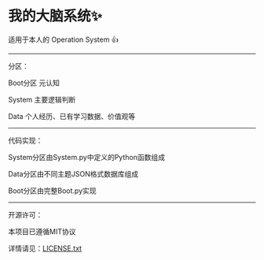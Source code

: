 # 我的大脑系统✨

适用于本人的 Operation System 👍

---

分区：

Boot分区 元认知

System 主要逻辑判断

Data 个人经历、已有学习数据、价值观等

---

代码实现：

System分区由System.py中定义的Python函数组成

Data分区由不同主题JSON格式数据库组成

Boot分区由完整Boot.py实现

---

开源许可：

本项目已遵循MIT协议

详情请见：[LICENSE.txt](https://raw.githubusercontent.com/wuu0417/YoujiangOS/refs/heads/main/LICENSE.txt)

